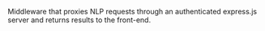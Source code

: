 Middleware that proxies NLP requests through an authenticated express.js server and returns results to the front-end.
